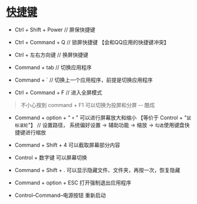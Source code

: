 [快捷键](https://support.apple.com/zh-cn/HT201236)
===

 - Ctrl + Shift + Power // 屏保快捷键
 - Ctrl + Command + Q   // 锁屏快捷键 【会和QQ应用的快捷键冲突】
 - Ctrl + 左右方向键  // 换屏快捷键
 
 - Command + tab // 切换应用程序
 - Command + `  // 切换上一个应用程序，前提是切换应用程序
 
 - Ctrl + Command + F // 进入全屏模式
  
> 不小心按到  command + F1 可以切换为投屏和分屏  -- 酷炫

 - Command + option + " `+` " 可以进行屏幕放大和缩小 【等价于 Control + "`鼠标滚轮`"】 // 设置路径， 系统偏好设置 -> 辅助功能 -> 缩放 -> `勾选`使用键盘快捷键进行缩放
 
 - Command + Shift + 4 可以截取屏幕部分内容

 - Control + 数字键 可以屏幕切换
 
 - Command + Shift + . 可以显示隐藏文件、文件夹，再按一次，恢复隐藏
 
 - Command + option + ESC 打开强制退出应用程序
 
 - Control–Command–电源按钮 重新启动